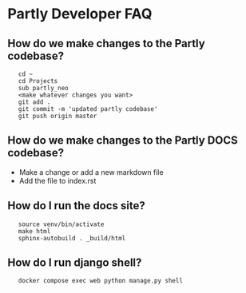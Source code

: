 Partly Developer FAQ
====

## How do we make changes to the Partly codebase?

```ssh
   cd ~
   cd Projects
   sub partly_neo
   <make whatever changes you want>
   git add .
   git commit -m 'updated partly codebase'
   git push origin master
```

## How do we make changes to the Partly DOCS codebase?

* Make a change or add a new markdown file
* Add the file to index.rst

## How do I run the docs site?

```ssh
   source venv/bin/activate
   make html
   sphinx-autobuild . _build/html
```

## How do I run django shell?

```ssh 
   docker compose exec web python manage.py shell
```